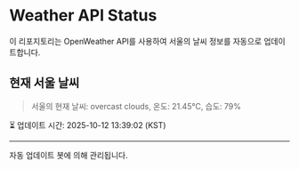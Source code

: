 
# Weather API Status

이 리포지토리는 OpenWeather API를 사용하여 서울의 날씨 정보를 자동으로 업데이트합니다.

## 현재 서울 날씨
> 서울의 현재 날씨: overcast clouds, 온도: 21.45°C, 습도: 79%

⏳ 업데이트 시간: 2025-10-12 13:39:02 (KST)

---
자동 업데이트 봇에 의해 관리됩니다.
